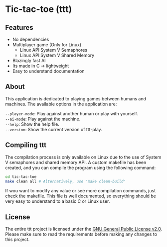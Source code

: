 # Tic-tac-toe (ttt)

## Features

- No dependencies
- Multiplayer game (Only for Linux)
    - Linux API System V Semaphores
    - Linux API System V Shared Memory
- Blazingly fast AI
- Its made in C -> lightweight
- Easy to understand documentation

## About
This application is dedicated to playing games between humans and machines. The available options in the application are:

`--player-mode`: Play against another human or play with yourself.<br>
`--ai-mode`: Play against the machine.<br>
`--help`: Show the help file.<br>
`--version`: Show the current version of ttt-play.<br>

## Compiling ttt
The compilation process is only available on Linux due to the use of System V semaphores and shared memory API. A custom makefile has been created, and you can compile the program using the following command:

```bash
cd tic-tac-toe
make clean all # Alternatively, use 'make clean-build'
```

If wou want to modify any value or see more compilation commands, just check the makefile. This file is well documented, so everything should be 
very easy to understand to a basic C or Linux user.

## License
The entire ttt project is licensed under the [GNU General Public License v2.0](License). Please make sure to read the requirements before making any changes to this project.
